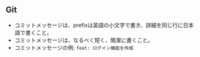 ## Git
- コミットメッセージは、prefixは英語の小文字で書き、詳細を同じ行に日本語で書くこと。
- コミットメッセージは、なるべく短く、簡潔に書くこと。
- コミットメッセージの例: `feat: ログイン機能を作成`
